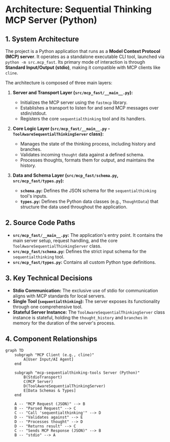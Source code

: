 # Architecture: Sequential Thinking MCP Server (Python)

## 1. System Architecture

The project is a Python application that runs as a **Model Context Protocol (MCP) server**. It operates as a standalone executable CLI tool, launched via `python -m src.mcp_fast`. Its primary mode of interaction is through **Standard Input/Output (stdio)**, making it compatible with MCP clients like `cline`.

The architecture is composed of three main layers:

1.  **Server and Transport Layer (`src/mcp_fast/__main__.py`):**
    *   Initializes the MCP server using the `fastmcp` library.
    *   Establishes a transport to listen for and send MCP messages over stdin/stdout.
    *   Registers the core `sequentialthinking` tool and its handlers.

2.  **Core Logic Layer (`src/mcp_fast/__main__.py` - `ToolAwareSequentialThinkingServer` class):**
    *   Manages the state of the thinking process, including history and branches.
    *   Validates incoming `thought` data against a defined schema.
    *   Processes thoughts, formats them for output, and maintains the history.

3.  **Data and Schema Layer (`src/mcp_fast/schema.py`, `src/mcp_fast/types.py`):**
    *   **`schema.py`:** Defines the JSON schema for the `sequentialthinking` tool's inputs.
    *   **`types.py`:** Defines the Python data classes (e.g., `ThoughtData`) that structure the data used throughout the application.

## 2. Source Code Paths

*   **`src/mcp_fast/__main__.py`:** The application's entry point. It contains the main server setup, request handling, and the core `ToolAwareSequentialThinkingServer` class.
*   **`src/mcp_fast/schema.py`:** Defines the strict input schema for the `sequentialthinking` tool.
*   **`src/mcp_fast/types.py`:** Contains all custom Python type definitions.

## 3. Key Technical Decisions

*   **Stdio Communication:** The exclusive use of stdio for communication aligns with MCP standards for local servers.
*   **Single Tool (`sequentialthinking`):** The server exposes its functionality through one comprehensive tool.
*   **Stateful Server Instance:** The `ToolAwareSequentialThinkingServer` class instance is stateful, holding the `thought_history` and `branches` in memory for the duration of the server's process.

## 4. Component Relationships

```mermaid
graph TD
    subgraph "MCP Client (e.g., cline)"
        A[User Input/AI Agent]
    end

    subgraph "mcp-sequentialthinking-tools Server (Python)"
        B(StdioTransport)
        C(MCP Server)
        D(ToolAwareSequentialThinkingServer)
        E[Data Schemas & Types]
    end

    A -- "MCP Request (JSON)" --> B
    B -- "Parsed Request" --> C
    C -- "Call 'sequentialthinking'" --> D
    D -- "Validates against" --> E
    D -- "Processes thought" --> D
    D -- "Returns result" --> C
    C -- "Sends MCP Response (JSON)" --> B
    B -- "stdio" --> A